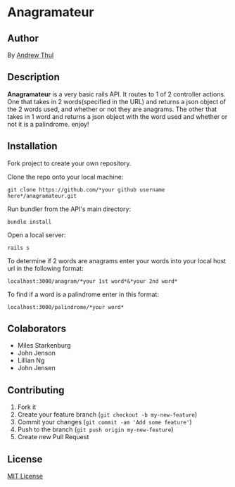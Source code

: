# Anagramateur

## Author

By [Andrew Thul](https://github.com/adthul)

## Description

**Anagramateur** is a very basic rails API. It routes to 1 of 2 controller actions. One that takes in 2 words(specified in the URL) and returns a json object of the 2 words used, and whether or not they are anagrams. The other that takes in 1 word and returns a json object with the word used and whether or not it is a palindrome. enjoy!

## Installation

Fork project to create your own repository.

Clone the repo onto your local machine:
```console
git clone https://github.com/*your github username here*/anagramateur.git
```

Run bundler from the API's main directory:

```console
bundle install
```

Open a local server:

```console
rails s
```

To determine if 2 words are anagrams enter your words into your local host url in the following format:

```console
localhost:3000/anagram/*your 1st word*&*your 2nd word*
```

To find if a word is a palindrome enter in this format:
```console
localhost:3000/palindrome/*your word*
```


## Colaborators

* Miles Starkenburg
* John Jenson
* Lillian Ng
* John Jensen


## Contributing

1. Fork it
2. Create your feature branch (`git checkout -b my-new-feature`)
3. Commit your changes (`git commit -am 'Add some feature'`)
4. Push to the branch (`git push origin my-new-feature`)
5. Create new Pull Request

## License

[MIT License](http://adthul.mit-license.org)
